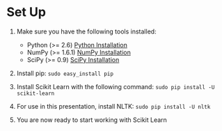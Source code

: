 # Set Up

1. Make sure you have the following tools installed:
	- Python (>= 2.6) [Python Installation](https://www.python.org/downloads/)
	- NumPy (>= 1.6.1) [NumPy Installation](http://docs.scipy.org/doc/numpy/user/install.html)
	- SciPy (>= 0.9) [SciPy Installation](http://www.scipy.org/install.html)

2. Install pip:
`sudo easy_install pip`

3. Install Scikit Learn with the following command:
`sudo pip install -U scikit-learn`

4. For use in this presentation, install NLTK:
`sudo pip install -U nltk`

5. You are now ready to start working with Scikit Learn